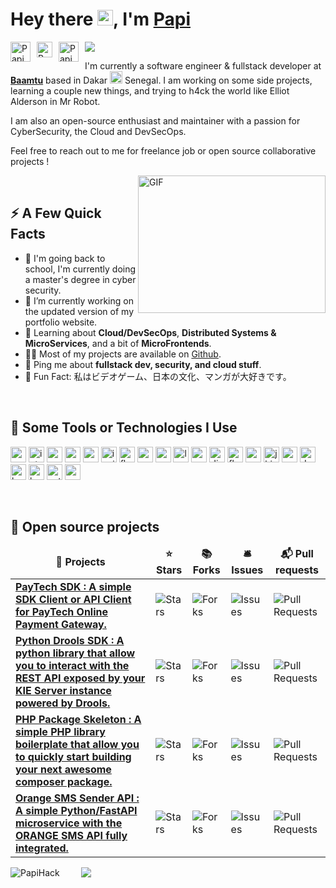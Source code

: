 # Hey there <img src="https://media.giphy.com/media/hvRJCLFzcasrR4ia7z/giphy.gif" width="25px">, I'm <a href="#">Papi</a>

<a href="https://twitter.com/the_it_dev">
  <img align="left" style="margin-right:10px;" alt="PapiHack | Twitter" width="32px" src="https://api.iconify.design/logos:twitter.svg" />
</a>

<a href="https://www.linkedin.com/in/meissa-bc-mbaye">
  <img align="left" style="margin-right:10px;" alt="PapiHack | LinkedIn" width="25px" src="https://api.iconify.design/logos:linkedin-icon.svg" />
</a> 

<a href="mailto:mssmbaye@gmail.com">
  <img align="left" style="margin-right:10px;" alt="PapiHack | Gmail" width="32px" src="https://api.iconify.design/logos:google-gmail.svg" />
</a>

![](https://visitor-badge.glitch.me/badge?page_id=PapiHack.PapiHack)

<p>I'm currently a software engineer & fullstack developer at <strong><a href="https://baamtu.com/">Baamtu</a></strong> based in Dakar <img src="https://api.iconify.design/openmoji:flag-senegal.svg" width="20px"/> Senegal. I am working on some side projects, learning a couple new things, and trying to h4ck the world like Elliot Alderson in Mr Robot.</p>

<p>I am also an open-source enthusiast and maintainer with a passion for CyberSecurity, the Cloud and DevSecOps.</p>

<p>Feel free to reach out to me for freelance job or open source collaborative projects !</p>

<img align="right" alt="GIF" src="https://github.com/abhisheknaiidu/abhisheknaiidu/blob/master/code.gif?raw=true" width="300" height="220" />

<br />

## ⚡️ A Few Quick Facts

<ul>
    <li>🏫 I'm going back to school, I'm currently doing a master's degree in cyber security.</li>
    <li>🔭 I’m currently working on the updated version of my portfolio website.</li>
    <li>🧐 Learning about <strong>Cloud/DevSecOps</strong>, <strong>Distributed Systems & MicroServices</strong>, and a bit of <strong>MicroFrontends</strong>.</li>
    <li>👨‍💻 Most of my projects are available on <a href="https://github.com/PapiHack">Github</a>.</li>
    <li>💬 Ping me about <strong>fullstack dev, security, and cloud stuff</strong>.</li>
    <!-- <li>📙 Check out my <a href="#">resume</a>.</li> -->
    <li>🎉 Fun Fact: 私はビデオゲーム、日本の文化、マンガが大好きです。</li>
</ul>

 <br />

## 🚀 Some Tools or Technologies I Use

<p align="left">
    <img src="https://api.iconify.design/logos:visual-studio-code.svg" alt="vscode" width="25" height="25" />
    <img src="https://api.iconify.design/logos:intellij-idea.svg" alt="intellij" width="25" height="25" />
    <img src="https://api.iconify.design/logos:vue.svg" alt="vue" width="25" height="25" />
    <img src="https://api.iconify.design/logos:angular-icon.svg" alt="angular" width="25" height="25" />
    <img src="https://api.iconify.design/logos:react.svg" alt="react" width="25" height="25" />
    <img src="https://api.iconify.design/logos:ionic-icon.svg" alt="ionic" width="25" height="25" />
    <img src="https://api.iconify.design/logos:flutter.svg" alt="flutter" width="25" height="25" />
    <img src="https://api.iconify.design/logos:nodejs-icon.svg" alt="nodejs" width="25" height="25" />
    <img src="https://api.iconify.design/logos:nestjs.svg" alt="nestjs" width="25" height="25" />
    <img src="https://api.iconify.design/logos:laravel.svg" alt="laravel" width="25" height="25" />
    <img src="https://api.iconify.design/logos:symfony.svg" alt="symfony" width="25" height="25" />
    <img src="https://api.iconify.design/logos:django-icon.svg" alt="django" width="25" height="25" />
    <img src="https://api.iconify.design/logos:flask.svg" alt="flask" width="25" height="25" />
    <img src="https://api.iconify.design/logos:spring-icon.svg" alt="spring" width="25" height="25" />
    <img src="https://api.iconify.design/logos:jhipster-icon.svg" alt="jhipster" width="25" height="25" />
    <img src="https://api.iconify.design/logos:postgresql.svg" alt="postgresql" width="25" height="25" />
    <img src="https://api.iconify.design/logos:docker-icon.svg" alt="docker" width="25" height="25" />
    <img src="https://api.iconify.design/logos:kubernetes.svg" alt="kubernetes" width="25" height="25" />
    <img src="https://api.iconify.design/logos:heroku-icon.svg" alt="heroku" width="25" height="25" />
    <img src="https://api.iconify.design/logos:netlify.svg" alt="netlify" width="25" height="25" />
    <img src="https://api.iconify.design/logos:aws.svg" alt="aws" width="25" height="25" />
</p>

<br />

## 📖 Open source projects
<table>
  <thead align="center">
    <tr border: none;>
      <td><b>🎁 Projects</b></td>
      <td><b>⭐ Stars</b></td>
      <td><b>📚 Forks</b></td>
      <td><b>🛎 Issues</b></td>
      <td><b>📬 Pull requests</b></td>
    </tr>
  </thead>
  <tbody>
    <tr>
      <td><a href="https://github.com/PapiHack/paytech-php-client"><b>PayTech SDK : A simple SDK Client or API Client for PayTech Online Payment Gateway.</b></a></td>
      <td><img alt="Stars" src="https://img.shields.io/github/stars/PapiHack/paytech-php-client?style=flat-square&labelColor=343b41"/></td>
      <td><img alt="Forks" src="https://img.shields.io/github/forks/PapiHack/paytech-php-client?style=flat-square&labelColor=343b41"/></td>
      <td><img alt="Issues" src="https://img.shields.io/github/issues/PapiHack/paytech-php-client?style=flat-square&labelColor=343b41"/></td>
      <td><img alt="Pull Requests" src="https://img.shields.io/github/issues-pr/PapiHack/paytech-php-client?style=flat-square&labelColor=343b41"/></td>
    </tr>
    <tr>
      <td><a href="https://github.com/PapiHack/python-drools-sdk"><b>Python Drools SDK : A python library that allow you to interact with the REST API exposed by your KIE Server instance powered by Drools.</b></a></td>
      <td><img alt="Stars" src="https://img.shields.io/github/stars/PapiHack/python-drools-sdk?style=flat-square&labelColor=343b41"/></td>
      <td><img alt="Forks" src="https://img.shields.io/github/forks/PapiHack/python-drools-sdk?style=flat-square&labelColor=343b41"/></td>
      <td><img alt="Issues" src="https://img.shields.io/github/issues/PapiHack/python-drools-sdk?style=flat-square&labelColor=343b41"/></td>
      <td><img alt="Pull Requests" src="https://img.shields.io/github/issues-pr/PapiHack/python-drools-sdk?style=flat-square&labelColor=343b41"/></td>
    </tr>
    <tr>
      <td><a href="https://github.com/PapiHack/php-package-skeleton"><b>PHP Package Skeleton : A simple PHP library boilerplate that allow you to quickly start building your next awesome composer package.</b></a></td>
      <td><img alt="Stars" src="https://img.shields.io/github/stars/PapiHack/php-package-skeleton?style=flat-square&labelColor=343b41"/></td>
      <td><img alt="Forks" src="https://img.shields.io/github/forks/PapiHack/php-package-skeleton?style=flat-square&labelColor=343b41"/></td>
      <td><img alt="Issues" src="https://img.shields.io/github/issues/PapiHack/php-package-skeleton?style=flat-square&labelColor=343b41"/></td>
      <td><img alt="Pull Requests" src="https://img.shields.io/github/issues-pr/PapiHack/php-package-skeleton?style=flat-square&labelColor=343b41"/></td>
    </tr>
    <tr>
      <td><a href="https://github.com/PapiHack/orange-sms-sender-service"><b>Orange SMS Sender API : A simple Python/FastAPI microservice with the ORANGE SMS API fully integrated.</b></a></td>
      <td><img alt="Stars" src="https://img.shields.io/github/stars/PapiHack/orange-sms-sender-service?style=flat-square&labelColor=343b41"/></td>
      <td><img alt="Forks" src="https://img.shields.io/github/forks/PapiHack/orange-sms-sender-service?style=flat-square&labelColor=343b41"/></td>
      <td><img alt="Issues" src="https://img.shields.io/github/issues/PapiHack/orange-sms-sender-service?style=flat-square&labelColor=343b41"/></td>
      <td><img alt="Pull Requests" src="https://img.shields.io/github/issues-pr/PapiHack/orange-sms-sender-service?style=flat-square&labelColor=343b41"/></td>
    </tr>
  </tbody>
</table>

<div>
    <img align="left" src="https://github-readme-stats.vercel.app/api?username=PapiHack&show_icons=true&count_private=true&theme=gotham" alt="PapiHack" />
    <span>&nbsp; &nbsp; &nbsp; &nbsp;</span>
    <img src="https://github-readme-stats.vercel.app/api/top-langs/?username=PapiHack&layout=compact&theme=gotham&show_icons=true&count_private=true" />
</div>
